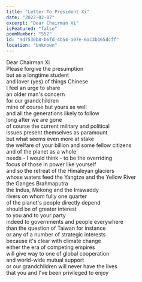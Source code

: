 ```yaml
---
title: "Letter To President Xi"
date: "2022-02-07"
excerpt: "Dear Chairman Xi"
isFeatured: "false"
poemNumber: "552"
id: "9d7530b8-b6fd-4b54-a07e-6ac3b165dcff"
location: "Unknown"
---
```


Dear Chairman Xi  
Please forgive the presumption  
but as a longtime student  
and lover (yes) of things Chinese  
I feel an urge to share  
an older man's concern  
for our grandchildren  
mine of course but yours as well  
and all the generations likely to follow  
long after we are gone  
of course the current military and political  
issues present themselves as paramount  
but what seems even more at stake  
the welfare of your billion and some fellow citizens  
and of the planet as a whole  
needs - I would think - to be the overriding  
focus of those in power like yourself  
and so the retreat of the Himaleyan glaciers  
whose waters feed the Yangtze and the Yellow River  
the Ganges Brahmaputra  
the Indus, Mekong and the Irrawaddy  
rivers on whom fully one quarter  
of the planet's people directly depend  
should be of greater interest  
to you and to your party  
indeed to governments and people everywhere  
than the question of Taiwan for instance  
or any of a number of strategic interests  
because it's clear with climate change  
either the era of competing empires  
will give way to one of global cooperation  
and world-wide mutual support  
or our grandchildren will never have the lives  
that you and I've been privileged to enjoy
